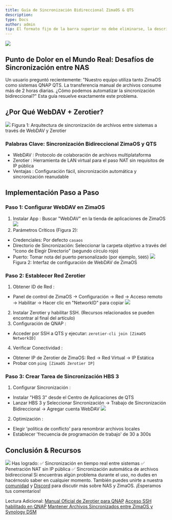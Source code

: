```yaml
---
title: Guía de Sincronización Bidireccional ZimaOS & QTS
description: 
type: Docs
author: admin
tip: El formato fijo de la barra superior no debe eliminarse, la descripción es la descripción del artículo, si no se llena se cortará el primer párrafo del contenido
---
```

![](https://manage.icewhale.io/api/static/docs/1742550303202_image.png)
## Punto de Dolor en el Mundo Real: Desafíos de Sincronización entre NAS
Un usuario preguntó recientemente: "Nuestro equipo utiliza tanto ZimaOS como sistemas QNAP QTS. La transferencia manual de archivos consume más de 2 horas diarias. ¿Cómo podemos automatizar la sincronización bidireccional?" Esta guía resuelve exactamente este problema.
## ¿Por Qué WebDAV + Zerotier?
![](https://manage.icewhale.io/api/static/docs/1742550364111_image.png)
Figura 1: Arquitectura de sincronización de archivos entre sistemas a través de WebDAV y Zerotier
### Palabras Clave: Sincronización Bidireccional ZimaOS y QTS
- WebDAV : Protocolo de colaboración de archivos multiplataforma
- Zerotier : Herramienta de LAN virtual para el paso NAT sin requisitos de IP pública
- Ventajas : Configuración fácil, sincronización automática y sincronización reanudable
## Implementación Paso a Paso
### Paso 1: Configurar WebDAV en ZimaOS
1. Instalar App : Buscar "WebDAV" en la tienda de aplicaciones de ZimaOS
![](https://manage.icewhale.io/api/static/docs/1742550445278_image.png)
2. Parámetros Críticos (Figura 2):
  - Credenciales: Por defecto `casaos` 
  - Directorio de Sincronización: Seleccionar la carpeta objetivo a través del "Icono de Elegir Directorio" (segundo círculo rojo)
  - Puerto: Tomar nota del puerto personalizado (por ejemplo, `5005`)
![](https://manage.icewhale.io/api/static/docs/1742550489305_image.png)
Figura 2: Interfaz de configuración de WebDAV de ZimaOS
### Paso 2: Establecer Red Zerotier
1. Obtener ID de Red :
  - Panel de control de ZimaOS → Configuración → Red → Acceso remoto → Habilitar → Hacer clic en "NetworkID" para copiar
![](https://manage.icewhale.io/api/static/docs/1742550534267_image.png)
2. Instalar Zerotier y habilitar SSH. (Recursos relacionados se pueden encontrar al final del artículo)
3. Configuración de QNAP :
  - Acceder por SSH a QTS y ejecutar:
`zerotier-cli join [ZimaOS NetworkID]`
4. Verificar Conectividad :
  - Obtener IP de Zerotier de ZimaOS: Red → Red Virtual → IP Estática
  - Probar con `ping [ZimaOS Zerotier IP]`
### Paso 3: Crear Tarea de Sincronización HBS 3
1. Configurar Sincronización :
  - Instalar "HBS 3" desde el Centro de Aplicaciones de QTS
  - Lanzar HBS 3 y Seleccionar Sincronización → Trabajo de Sincronización Bidireccional → Agregar cuenta WebDAV
![](https://manage.icewhale.io/api/static/docs/1742550603938_image.png)
2. Optimización :
  - Elegir 'política de conflicto' para renombrar archivos locales
  - Establecer 'frecuencia de programación de trabajo' de 30 a 300s
## Conclusión & Recursos
![](https://manage.icewhale.io/api/static/docs/1742550646713_image.png)
Has logrado:
✅ Sincronización en tiempo real entre sistemas
✅ Penetración NAT sin IP pública
✅ Sincronización automática de archivos bidireccional
Si encuentras algún problema durante el uso, no dudes en hacérnoslo saber en cualquier momento. También puedes unirte a nuestra [comunidad](https://community.zimaspace.com/) y [Discord](https://discord.gg/uuNfKzG5) para discutir más sobre NAS y ZimaOS. ¡Esperamos tus comentarios!

Lectura Adicional:
[Manual Oficial de Zerotier para QNAP](https://docs.zerotier.com/qnap/)
[Acceso SSH habilitado en QNAP](https://www.qnap.com.cn/zh-cn/how-to/faq/article/%E5%A6%82%E4%BD%95%E4%BD%BF%E7%94%A8-ssh-%E8%AE%BF%E9%97%AE-qnap-nas)
[Mantener Archivos Sincronizados entre ZimaOS y Synology DSM](https://www.youtube.com/watch?v=n8ajxo6Uh3c)
